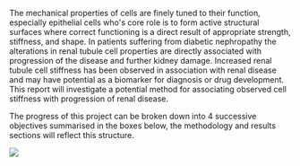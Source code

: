 
The mechanical properties of cells are finely tuned to their function, especially epithelial cells who's core role is to form active structural surfaces where correct functioning is a direct result of appropriate strength, stiffness, and shape. In patients suffering from diabetic nephropathy the alterations in renal tubule cell properties are directly associated with progression of the disease and further kidney damage. Increased renal tubule cell stiffness has been observed in association with renal disease and may have potential as a biomarker for diagnosis or drug development. This report will investigate a potential method for associating observed cell stiffness with progression of renal disease.  

The progress of this project can be broken down into 4 successive objectives summarised in the boxes below, the methodology and results sections will reflect this structure.

![](Methodology%20Summary%20Blocks.png)
